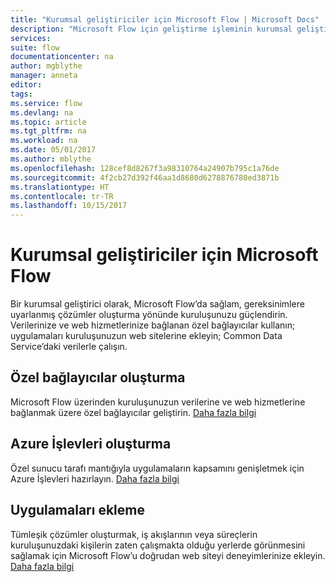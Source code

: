 ```yaml
---
title: "Kurumsal geliştiriciler için Microsoft Flow | Microsoft Docs"
description: "Microsoft Flow için geliştirme işleminin kurumsal geliştiricilere yönelik giriş bilgileri."
services: 
suite: flow
documentationcenter: na
author: mgblythe
manager: anneta
editor: 
tags: 
ms.service: flow
ms.devlang: na
ms.topic: article
ms.tgt_pltfrm: na
ms.workload: na
ms.date: 05/01/2017
ms.author: mblythe
ms.openlocfilehash: 128cef8d8267f3a98310764a24907b795c1a76de
ms.sourcegitcommit: 4f2cb27d392f46aa1d8680d6278876780ed3871b
ms.translationtype: HT
ms.contentlocale: tr-TR
ms.lasthandoff: 10/15/2017
---
```

# <a name="microsoft-flow-for-enterprise-developers"></a>Kurumsal geliştiriciler için Microsoft Flow
Bir kurumsal geliştirici olarak, Microsoft Flow’da sağlam, gereksinimlere uyarlanmış çözümler oluşturma yönünde kuruluşunuzu güçlendirin. Verilerinize ve web hizmetlerinize bağlanan özel bağlayıcılar kullanın; uygulamaları kuruluşunuzun web sitelerine ekleyin; Common Data Service’daki verilerle çalışın.

## <a name="build-custom-connectors"></a>Özel bağlayıcılar oluşturma
Microsoft Flow üzerinden kuruluşunuzun verilerine ve web hizmetlerine bağlanmak üzere özel bağlayıcılar geliştirin. [Daha fazla bilgi](register-custom-api.md)

## <a name="build-azure-functions"></a>Azure İşlevleri oluşturma
Özel sunucu tarafı mantığıyla uygulamaların kapsamını genişletmek için Azure İşlevleri hazırlayın. [Daha fazla bilgi](https://powerapps.microsoft.com/blog/using-azure-functions-in-powerapps/)

## <a name="embed-apps"></a>Uygulamaları ekleme
Tümleşik çözümler oluşturmak, iş akışlarının veya süreçlerin kuruluşunuzdaki kişilerin zaten çalışmakta olduğu yerlerde görünmesini sağlamak için Microsoft Flow’u doğrudan web siteyi deneyimlerinize ekleyin. [Daha fazla bilgi](embed-flow-dev.md)


